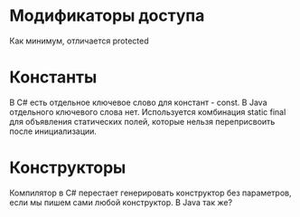 

# Модификаторы доступа

Как минимум, отличается protected



# Константы

В C# есть отдельное ключевое слово для констант - const. В Java отдельного ключевого слова нет. Используется комбинация static final для объявления статических полей, которые нельзя переприсвоить после инициализации.





# Конструкторы

Компилятор в C# перестает генерировать конструктор без параметров, если мы пишем сами любой конструктор. В Java так же?